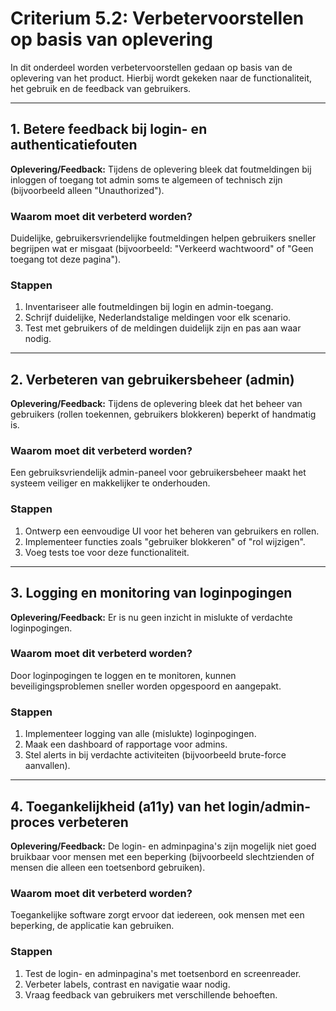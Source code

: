 # Criterium 5.2: Verbetervoorstellen op basis van oplevering

In dit onderdeel worden verbetervoorstellen gedaan op basis van de oplevering van het product. Hierbij wordt gekeken naar de functionaliteit, het gebruik en de feedback van gebruikers.

---

## 1. Betere feedback bij login- en authenticatiefouten

**Oplevering/Feedback:**
Tijdens de oplevering bleek dat foutmeldingen bij inloggen of toegang tot admin soms te algemeen of technisch zijn (bijvoorbeeld alleen "Unauthorized").

### Waarom moet dit verbeterd worden?
Duidelijke, gebruikersvriendelijke foutmeldingen helpen gebruikers sneller begrijpen wat er misgaat (bijvoorbeeld: "Verkeerd wachtwoord" of "Geen toegang tot deze pagina").

### Stappen
1. Inventariseer alle foutmeldingen bij login en admin-toegang.
2. Schrijf duidelijke, Nederlandstalige meldingen voor elk scenario.
3. Test met gebruikers of de meldingen duidelijk zijn en pas aan waar nodig.

---

## 2. Verbeteren van gebruikersbeheer (admin)

**Oplevering/Feedback:**
Tijdens de oplevering bleek dat het beheer van gebruikers (rollen toekennen, gebruikers blokkeren) beperkt of handmatig is.

### Waarom moet dit verbeterd worden?
Een gebruiksvriendelijk admin-paneel voor gebruikersbeheer maakt het systeem veiliger en makkelijker te onderhouden.

### Stappen
1. Ontwerp een eenvoudige UI voor het beheren van gebruikers en rollen.
2. Implementeer functies zoals "gebruiker blokkeren" of "rol wijzigen".
3. Voeg tests toe voor deze functionaliteit.

---

## 3. Logging en monitoring van loginpogingen

**Oplevering/Feedback:**
Er is nu geen inzicht in mislukte of verdachte loginpogingen.

### Waarom moet dit verbeterd worden?
Door loginpogingen te loggen en te monitoren, kunnen beveiligingsproblemen sneller worden opgespoord en aangepakt.

### Stappen
1. Implementeer logging van alle (mislukte) loginpogingen.
2. Maak een dashboard of rapportage voor admins.
3. Stel alerts in bij verdachte activiteiten (bijvoorbeeld brute-force aanvallen).

---

## 4. Toegankelijkheid (a11y) van het login/admin-proces verbeteren

**Oplevering/Feedback:**
De login- en adminpagina's zijn mogelijk niet goed bruikbaar voor mensen met een beperking (bijvoorbeeld slechtzienden of mensen die alleen een toetsenbord gebruiken).

### Waarom moet dit verbeterd worden?
Toegankelijke software zorgt ervoor dat iedereen, ook mensen met een beperking, de applicatie kan gebruiken.

### Stappen
1. Test de login- en adminpagina's met toetsenbord en screenreader.
2. Verbeter labels, contrast en navigatie waar nodig.
3. Vraag feedback van gebruikers met verschillende behoeften.